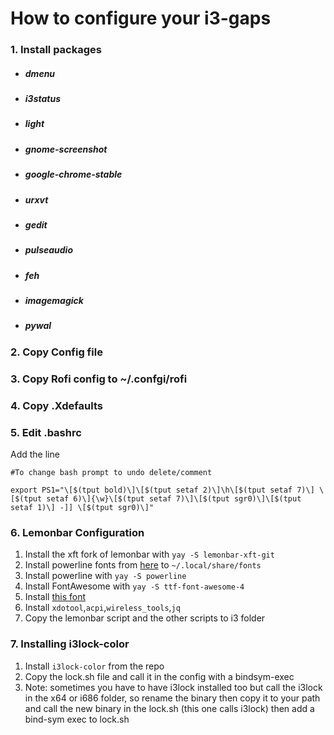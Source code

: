 # How to configure your i3-gaps

### 1. Install packages
- ##### dmenu
- ##### i3status
- ##### light
- ##### gnome-screenshot
- ##### google-chrome-stable
- ##### urxvt
- ##### gedit
- ##### pulseaudio
- ##### feh
- ##### imagemagick
- ##### pywal
### 2. Copy Config file
### 3. Copy Rofi config to ~/.confgi/rofi
### 4. Copy .Xdefaults
### 5. Edit .bashrc
Add the line 
```
#To change bash prompt to undo delete/comment

export PS1="\[$(tput bold)\]\[$(tput setaf 2)\]\h\[$(tput setaf 7)\] \[$(tput setaf 6)\]{\w}\[$(tput setaf 7)\]\[$(tput sgr0)\]\[$(tput setaf 1)\] -]] \[$(tput sgr0)\]"
```
### 6. Lemonbar Configuration
1. Install the xft fork of lemonbar with `yay -S lemonbar-xft-git`
2. Install powerline fonts from [here](https://github.com/powerline/fonts) to `~/.local/share/fonts`
3. Install powerline with `yay -S powerline`
4. Install FontAwesome with `yay -S ttf-font-awesome-4`
4. Install [this font](http://graphicex.com/font/126189-vin-mono-pro-font-family.html)
5. Install `xdotool`,`acpi`,`wireless_tools`,`jq`
6. Copy the lemonbar script and the other scripts to i3 folder
### 7. Installing i3lock-color
1. Install `i3lock-color` from the repo
2. Copy the lock.sh file and call it in the config with a bindsym-exec
3. Note: sometimes you have to have i3lock installed too but call the i3lock in the x64 or i686 folder, so rename the binary then copy it to your path and call the new binary in the lock.sh (this one calls i3lock) then add a bind-sym exec to lock.sh

